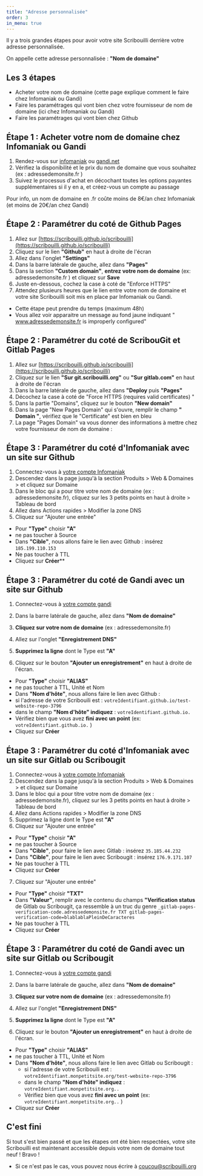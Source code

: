 ```yaml
---
title: "Adresse personnalisée"
order: 3
in_menu: true
---
```

Il y a trois grandes étapes pour avoir votre site Scribouilli derrière votre adresse personnalisée.

On appelle cette adresse personnalisée : **"Nom de domaine"**

## Les 3 étapes

- Acheter votre nom de domaine (cette page explique comment le faire chez Infomaniak ou Gandi)
- Faire les paramétrages qui vont bien chez votre fournisseur de nom de domaine (ici chez Infomaniak ou Gandi)
- Faire les paramétrages qui vont bien chez Github

## Étape 1 : Acheter votre nom de domaine chez Infomaniak ou Gandi

1. Rendez-vous sur [infomaniak](https://www.infomaniak.com/fr) ou [gandi.net](https://shop.gandi.net/fr/domain/suggest/d2495163-a057-41fd-a3ab-8bca338797fd?search=)
2. Vérifiez la disponibilité et le prix du nom de domaine que vous souhaitez (ex : adressedemonsite.fr )
3. Suivez le processus d'achat en décochant toutes les options payantes supplémentaires si il y en a, et créez-vous un compte au passage

Pour info, un nom de domaine en .fr coûte moins de 8€/an chez Infomaniak (et moins de 20€/an chez Gandi)

## Étape 2 : Paramétrer du coté de Github Pages

1. Allez sur [https://scribouilli.github.io/scribouilli](https://scribouilli.github.io/scribouilli)
2. Cliquez sur le lien **"Github"** en haut à droite de l'écran
3. Allez dans l'onglet **"Settings"**
4. Dans la barre latérale de gauche, allez dans **"Pages"**
5. Dans la section **"Custom domain"**, **entrez votre nom de domaine** (ex: adressedemonsite.fr ) et cliquez sur **Save**
6. Juste en-dessous, cochez la case à coté de "Enforce HTTPS"
7. Attendez plusieurs heures que le lien entre votre nom de domaine et votre site Scribouilli soit mis en place par Infomaniak ou Gandi.
  - Cette étape peut prendre du temps (maximum 48h)
  - Vous allez voir apparaitre un message au fond jaune indiquant " www.adressedemonsite.fr is improperly configured"

## Étape 2 : Paramétrer du coté de ScribouGit et Gitlab Pages

1. Allez sur [https://scribouilli.github.io/scribouilli](https://scribouilli.github.io/scribouilli)
2. Cliquez sur le lien **"Sur git.scribouilli.org"** ou **"Sur gitlab.com"** en haut à droite de l'écran
3. Dans la barre latérale de gauche, allez dans **"Deploy** puis **"Pages"**
4. Décochez la case à coté de "Force HTTPS (requires valid certificates) "
5. Dans la partie "Domains", cliquez sur le bouton **"New domain"**
6. Dans la page "New Pages Domain" qui s'ouvre, remplir le champ **" Domain "**, vérifiez que le "Certificate" est bien en bleu
7. La page "Pages Domain" va vous donner des informations à mettre chez votre fournisseur de nom de domaine :
  

## Étape 3 : Paramétrer du coté d'Infomaniak avec un site sur Github

1. Connectez-vous à [votre compte Infomaniak](https://login.infomaniak.com/)
2. Descendez dans la page jusqu'à la section Produits > Web & Domaines > et cliquez sur Domaine
3. Dans le bloc qui a pour titre votre nom de domaine (ex : adressedemonsite.fr), cliquez sur les 3 petits points en haut à droite > Tableau de bord
4. Allez dans Actions rapides > Modifier la zone DNS
5. Cliquez sur "Ajouter une entrée"
  - Pour **"Type"** choisir **"A"**
  - ne pas toucher à Source
  - Dans **"Cible"**, nous allons faire le lien avec Github : insérez ```185.199.110.153```
  - Ne pas toucher à TTL
  - Cliquez sur **Créer****

## Étape 3 : Paramétrer du coté de Gandi avec un site sur Github

1. Connectez-vous à [votre compte gandi](https://admin.gandi.net)
  
2. Dans la barre latérale de gauche, allez dans **"Nom de domaine"**
  
3. **Cliquez sur votre nom de domaine** (ex : adressedemonsite.fr)
  
4. Allez sur l'onglet **"Enregistrement DNS"**
  
5. **Supprimez la ligne** dont le Type est **"A"**
  
6. Cliquez sur le bouton **"Ajouter un enregistrement"** en haut à droite de l'écran.
  
  - Pour **"Type"** choisir **"ALIAS"**
  - ne pas toucher à TTL, Unité et Nom
  - Dans **"Nom d'hôte"**, nous allons faire le lien avec Github :
  - si l'adresse de votre Scribouili est : `votreIdentifiant.github.io/test-website-repo-3796`
  - dans le champ **"Nom d'hôte" indiquez** : `votreIdentifiant.github.io.`
  - Vérifiez bien que vous avez **fini avec un point** (ex: `votreIdentifiant.github.io.` )
  - Cliquez sur **Créer**

## Étape 3 : Paramétrer du coté d'Infomaniak avec un site sur Gitlab ou Scribougit

1. Connectez-vous à [votre compte Infomaniak](https://login.infomaniak.com/)
2. Descendez dans la page jusqu'à la section Produits > Web & Domaines > et cliquez sur Domaine
3. Dans le bloc qui a pour titre votre nom de domaine (ex : adressedemonsite.fr), cliquez sur les 3 petits points en haut à droite > Tableau de bord
4. Allez dans Actions rapides > Modifier la zone DNS
5. Supprimez la ligne dont le Type est **"A"**
6. Cliquez sur "Ajouter une entrée"
  - Pour **"Type"** choisir **"A"**
  - ne pas toucher à Source
  - Dans **"Cible"**, pour faire le lien avec Gitlab : insérez `35.185.44.232`
  - Dans **"Cible"**, pour faire le lien avec Scribougit : insérez `176.9.171.107`
  - Ne pas toucher à TTL
  - Cliquez sur **Créer**
7. Cliquez sur "Ajouter une entrée"
  - Pour **"Type"** choisir **"TXT"**
  - Dans **"Valeur"**, remplir avec le contenu du champs **"Verification status** de Gitlab ou Scribougit, ça ressemble à un truc du genre `_gitlab-pages-verification-code.adressedemonsite.fr TXT gitlab-pages-verification-code=blablablaPleinDeCaracteres`
  - Ne pas toucher à TTL
  - Cliquez sur **Créer**

## Étape 3 : Paramétrer du coté de Gandi avec un site sur Gitlab ou Scribougit

1. Connectez-vous à [votre compte gandi](https://admin.gandi.net)
  
2. Dans la barre latérale de gauche, allez dans **"Nom de domaine"**
  
3. **Cliquez sur votre nom de domaine** (ex : adressedemonsite.fr)
  
4. Allez sur l'onglet **"Enregistrement DNS"**
  
5. **Supprimez la ligne** dont le Type est **"A"**
  
6. Cliquez sur le bouton **"Ajouter un enregistrement"** en haut à droite de l'écran.
  
  - Pour **"Type"** choisir **"ALIAS"**
  - ne pas toucher à TTL, Unité et Nom
  - Dans **"Nom d'hôte"**, nous allons faire le lien avec Gitlab ou Scribougit :
    - si l'adresse de votre Scribouili est : `votreIdentifiant.monpetitsite.org/test-website-repo-3796`
    - dans le champ **"Nom d'hôte" indiquez** : `votreIdentifiant.monpetitsite.org..`
    - Vérifiez bien que vous avez **fini avec un point** (ex: `votreIdentifiant.monpetitsite.org..` )
  - Cliquez sur **Créer**
  

## C'est fini

Si tout s'est bien passé et que les étapes ont été bien respectées, votre site Scribouilli est maintenant accessible depuis votre nom de domaine tout neuf ! Bravo !

- Si ce n'est pas le cas, vous pouvez nous écrire à coucou@scribouilli.org 